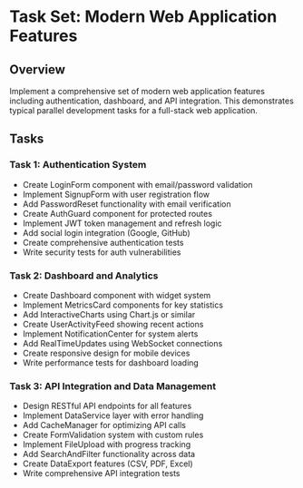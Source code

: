 # Task Set: Modern Web Application Features

## Overview
Implement a comprehensive set of modern web application features including authentication, dashboard, and API integration. This demonstrates typical parallel development tasks for a full-stack web application.

## Tasks

### Task 1: Authentication System
- Create LoginForm component with email/password validation
- Implement SignupForm with user registration flow
- Add PasswordReset functionality with email verification
- Create AuthGuard component for protected routes
- Implement JWT token management and refresh logic
- Add social login integration (Google, GitHub)
- Create comprehensive authentication tests
- Write security tests for auth vulnerabilities

### Task 2: Dashboard and Analytics
- Create Dashboard component with widget system
- Implement MetricsCard components for key statistics
- Add InteractiveCharts using Chart.js or similar
- Create UserActivityFeed showing recent actions
- Implement NotificationCenter for system alerts
- Add RealTimeUpdates using WebSocket connections
- Create responsive design for mobile devices
- Write performance tests for dashboard loading

### Task 3: API Integration and Data Management
- Design RESTful API endpoints for all features
- Implement DataService layer with error handling
- Add CacheManager for optimizing API calls
- Create FormValidation system with custom rules
- Implement FileUpload with progress tracking
- Add SearchAndFilter functionality across data
- Create DataExport features (CSV, PDF, Excel)
- Write comprehensive API integration tests